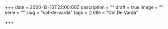 +++
date = 2020-12-13T22:00:00Z
description = ""
draft = true
image = ""
serie = ""
slug = "col-de-varda"
tags = []
title = "Col De Varda"

+++
